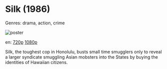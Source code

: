 # Silk (1986)

Genres: drama, action, crime

![poster](http://image.tmdb.org/t/p/w500/z7a9xU7V4hpOV2J4ZVXRUX4kSAF.jpg)

en:
  [720p](magnet:?xt=urn:btih:CF788F0E57BE3E7B80B1095EE8E0538ED411A89F&tr=udp://glotorrents.pw:6969/announce&tr=udp://tracker.opentrackr.org:1337/announce&tr=udp://torrent.gresille.org:80/announce&tr=udp://tracker.openbittorrent.com:80&tr=udp://tracker.coppersurfer.tk:6969&tr=udp://tracker.leechers-paradise.org:6969&tr=udp://p4p.arenabg.ch:1337&tr=udp://tracker.internetwarriors.net:1337)
  [1080p](magnet:?xt=urn:btih:252BCE475DF784C1BE56BB964E94BAC00D027557&tr=udp://glotorrents.pw:6969/announce&tr=udp://tracker.opentrackr.org:1337/announce&tr=udp://torrent.gresille.org:80/announce&tr=udp://tracker.openbittorrent.com:80&tr=udp://tracker.coppersurfer.tk:6969&tr=udp://tracker.leechers-paradise.org:6969&tr=udp://p4p.arenabg.ch:1337&tr=udp://tracker.internetwarriors.net:1337)
  


Silk, the toughest cop in Honolulu, busts small time smugglers only to reveal a larger syndicate smuggling Asian mobsters into the States by buying the identities of Hawaiian citizens.